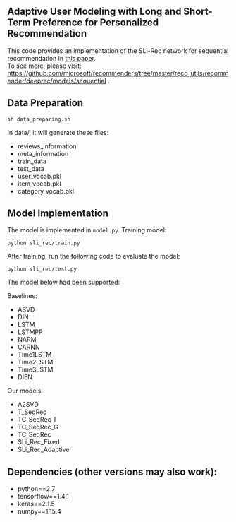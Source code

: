 ## Adaptive User Modeling with Long and Short-Term Preference for Personalized Recommendation
This code provides an implementation of the SLi-Rec network for sequential recommendation in [this paper](https://www.microsoft.com/en-us/research/uploads/prod/2019/07/IJCAI19-ready_v1.pdf). <br />
To see more, please visit: <br />
https://github.com/microsoft/recommenders/tree/master/reco_utils/recommender/deeprec/models/sequential .

## Data Preparation
```
sh data_preparing.sh
```
In data/, it will generate these files: 
- reviews_information
- meta_information
- train_data 
- test_data
- user_vocab.pkl 
- item_vocab.pkl 
- category_vocab.pkl 

## Model Implementation
The model is implemented in ```model.py```.
Training model:
```
python sli_rec/train.py
```

After training, run the following code to evaluate the model:
```
python sli_rec/test.py
```

The model below had been supported: 

Baselines:
- ASVD
- DIN
- LSTM
- LSTMPP
- NARM
- CARNN
- Time1LSTM
- Time2LSTM
- Time3LSTM
- DIEN

Our models:
- A2SVD
- T_SeqRec
- TC_SeqRec_I
- TC_SeqRec_G
- TC_SeqRec
- SLi_Rec_Fixed
- SLi_Rec_Adaptive

## Dependencies (other versions may also work):
- python==2.7
- tensorflow==1.4.1
- keras==2.1.5
- numpy==1.15.4
